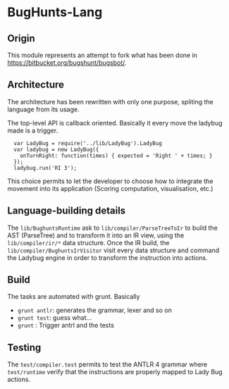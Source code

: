 # BugHunts-Lang

## Origin

This module represents an attempt to fork what has been done in https://bitbucket.org/bugshunt/bugsbot/.

## Architecture
The architecture has been rewritten with only one purpose, spliting the language from its usage.

The top-level API is callback oriented. Basically it every move the ladybug made is a trigger.
```
  var LadyBug = require('../lib/LadyBug').LadyBug
  var ladybug = new LadyBug({
    onTurnRight: function(times) { expected = 'Right ' + times; }
  });
  ladybug.run('RI 3');
```

This choice permits to let the developer to choose how to integrate  the movement into its application (Scoring computation, visualisation, etc.)

## Language-building details
The `lib/BughuntsRuntime` ask to `lib/compiler/ParseTreeToIr` to build the AST (ParseTree) and to transform it into an IR view, using the `lib/compiler/ir/*` data structure.
Once the IR build, the `lib/compiler/BughuntsIrVisitor` visit every data structure and command the Ladybug engine in order to transform the instruction into actions.  
 
## Build
The tasks are automated with grunt. Basically
* `grunt antlr`: generates the grammar, lexer and so on
* `grunt test`: guess what...
* `grunt` : Trigger antrl and the tests


## Testing
The `test/compiler.test` permits to test the ANTLR 4 grammar where `test/runtime` verify that the instructions are properly mapped to Lady Bug actions. 